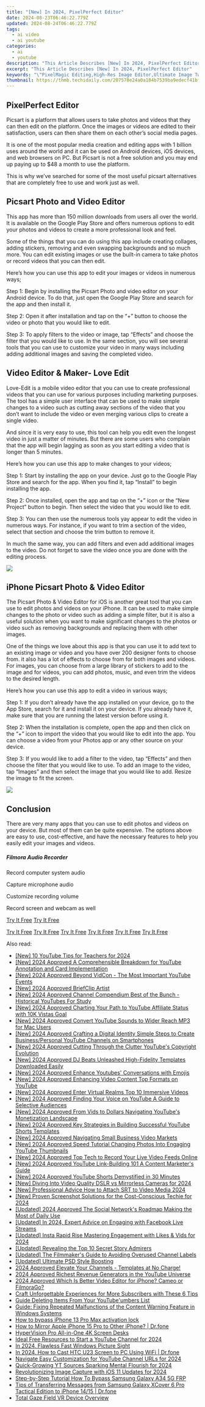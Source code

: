 ```yaml
---
title: "[New] In 2024, PixelPerfect Editor"
date: 2024-08-23T06:46:22.779Z
updated: 2024-08-24T06:46:22.779Z
tags:
  - ai video
  - ai youtube
categories:
  - ai
  - youtube
description: "This Article Describes [New] In 2024, PixelPerfect Editor"
excerpt: "This Article Describes [New] In 2024, PixelPerfect Editor"
keywords: "\"PixelMagic Editing,High-Res Image Editor,Ultimate Image Tweaking,Premium Photo Enhancer,Perfect Picture Tools,Top Quality Editing Software,Visual Artistry Studio\""
thumbnail: https://thmb.techidaily.com/207578e24a0a184b7539ba9edecf41bf44046bb6668830fc6d1ed96db57dfa6c.png
---
```


## PixelPerfect Editor

Picsart is a platform that allows users to take photos and videos that they can then edit on the platform. Once the images or videos are edited to their satisfaction, users can then share them on each other’s social media pages.

It is one of the most popular media creation and editing apps with 1 billion uses around the world and it can be used on Android devices, iOS devices, and web browsers on PC. But Picsart is not a free solution and you may end up paying up to $48 a month to use the platform.

This is why we’ve searched for some of the most useful picsart alternatives that are completely free to use and work just as well.

## Picsart Photo and Video Editor

This app has more than 150 million downloads from users all over the world. It is available on the Google Play Store and offers numerous options to edit your photos and videos to create a more professional look and feel.

Some of the things that you can do using this app include creating collages, adding stickers, removing and even swapping backgrounds and so much more. You can edit existing images or use the built-in camera to take photos or record videos that you can then edit.

Here’s how you can use this app to edit your images or videos in numerous ways;

Step 1: Begin by installing the Picsart Photo and video editor on your Android device. To do that, just open the Google Play Store and search for the app and then install it.

Step 2: Open it after installation and tap on the “+” button to choose the video or photo that you would like to edit.

Step 3: To apply filters to the video or image, tap “Effects” and choose the filter that you would like to use. In the same section, you will see several tools that you can use to customize your video in many ways including adding additional images and saving the completed video.

## Video Editor & Maker- Love Edit

Love-Edit is a mobile video editor that you can use to create professional videos that you can use for various purposes including marketing purposes. The tool has a simple user interface that can be used to make simple changes to a video such as cutting away sections of the video that you don’t want to include the video or even merging various clips to create a single video.

And since it is very easy to use, this tool can help you edit even the longest video in just a matter of minutes. But there are some users who complain that the app will begin lagging as soon as you start editing a video that is longer than 5 minutes.

Here’s how you can use this app to make changes to your videos;

Step 1: Start by installing the app on your device. Just go to the Google Play Store and search for the app. When you find it, tap “Install” to begin installing the app.

Step 2: Once installed, open the app and tap on the “+” icon or the “New Project” button to begin. Then select the video that you would like to edit.

Step 3: You can then use the numerous tools yay appear to edit the video in numerous ways. For instance, if you want to trim a section of the video, select that section and choose the trim button to remove it.

In much the same way, you can add filters and even add additional images to the video. Do not forget to save the video once you are done with the editing process.

<!-- affiliate ads begin -->
<a href="https://store.nero.com/order/checkout.php?PRODS=42570605&QTY=1&AFFILIATE=108875&CART=1"><img src="http://cdnwww.nero.com/nero-com-wAssets/img/banners/2023/usbXcopy/Nero_USB_x_copy_Screen_2.png" border="0"></a>
<!-- affiliate ads end -->
## iPhone Picsart Photo & Video Editor

The Picsart Photo & Video Editor for iOS is another great tool that you can use to edit photos and videos on your iPhone. It can be used to make simple changes to the photo or video such as adding a simple filter, but it is also a useful solution when you want to make significant changes to the photos or video such as removing backgrounds and replacing them with other images.

One of the things we love about this app is that you can use it to add text to an existing image or video and you have over 200 designer fonts to choose from. it also has a lot of effects to choose from for both images and videos. For images, you can choose from a large library of stickers to add to the image and for videos, you can add photos, music, and even trim the videos to the desired length.

Here’s how you can use this app to edit a video in various ways;

Step 1: If you don’t already have the app installed on your device, go to the App Store, search for it and install it on your device. If you already have it, make sure that you are running the latest version before using it.

Step 2: When the installation is complete, open the app and then click on the “+” icon to import the video that you would like to edit into the app. You can choose a video from your Photos app or any other source on your device.

Step 3: If you would like to add a filter to the video, tap “Effects” and then choose the filter that you would like to use. To add an image to the video, tap “Images” and then select the image that you would like to add. Resize the image to fit the screen.

<!-- affiliate ads begin -->
<a href="https://store.massmailsoftware.com/order/checkout.php?PRODS=1300375&QTY=1&AFFILIATE=108875&CART=1"><img src="https://secure.avangate.com/images/merchant/dc87c13749315c7217cdc4ac692e704c/banera_for_partners-15_%281%29.jpg" border="0"></a>
<!-- affiliate ads end -->
## Conclusion

There are very many apps that you can use to edit photos and videos on your device. But most of them can be quite expensive. The options above are easy to use, cost-effective, and have the necessary features to help you easily edit your images and videos.

##### Filmora Audio Recorder

Record computer system audio

Capture microphone audio

Customize recording volume

Record screen and webcam as well

[Try It Free](https://tools.techidaily.com/wondershare/filmora/download/) [Try It Free](https://tools.techidaily.com/wondershare/filmora/download/)

[Try It Free](https://tools.techidaily.com/wondershare/filmora/download/) [Try It Free](https://tools.techidaily.com/wondershare/filmora/download/) [Try It Free](https://tools.techidaily.com/wondershare/filmora/download/) [Try It Free](https://tools.techidaily.com/wondershare/filmora/download/) [Try It Free](https://tools.techidaily.com/wondershare/filmora/download/) [Try It Free](https://tools.techidaily.com/wondershare/filmora/download/)

<ins class="adsbygoogle"
     style="display:block"
     data-ad-format="autorelaxed"
     data-ad-client="ca-pub-7571918770474297"
     data-ad-slot="1223367746"></ins>

<ins class="adsbygoogle"
     style="display:block"
     data-ad-format="autorelaxed"
     data-ad-client="ca-pub-7571918770474297"
     data-ad-slot="1223367746"></ins>



<ins class="adsbygoogle"
     style="display:block"
     data-ad-client="ca-pub-7571918770474297"
     data-ad-slot="8358498916"
     data-ad-format="auto"
     data-full-width-responsive="true"></ins>

<span class="atpl-alsoreadstyle">Also read:</span>
<div><ul>
<li><a href="https://youtube-data.techidaily.com/0-youtube-tips-for-teachers-for-2024/"><u>[New] 10 YouTube Tips for Teachers for 2024</u></a></li>
<li><a href="https://youtube-data.techidaily.com/024-approved-a-comprehensible-breakdown-for-youtube-annotation-and-card-implementation/"><u>[New] 2024 Approved  A Comprehensible Breakdown for YouTube Annotation and Card Implementation</u></a></li>
<li><a href="https://youtube-data.techidaily.com/024-approved-beyond-vidcon-the-most-important-youtube-events/"><u>[New] 2024 Approved  Beyond VidCon - The Most Important YouTube Events</u></a></li>
<li><a href="https://youtube-data.techidaily.com/024-approved-briefclip-artist/"><u>[New] 2024 Approved  BriefClip Artist</u></a></li>
<li><a href="https://youtube-data.techidaily.com/024-approved-channel-compendium-best-of-the-bunch-historical-youtubes-for-study/"><u>[New] 2024 Approved  Channel Compendium  Best of the Bunch - Historical YouTubes For Study</u></a></li>
<li><a href="https://youtube-data.techidaily.com/024-approved-charting-your-path-to-youtube-affiliate-status-with-10k-vistas-goal/"><u>[New] 2024 Approved  Charting Your Path to YouTube Affiliate Status with 10K Vistas Goal</u></a></li>
<li><a href="https://youtube-data.techidaily.com/024-approved-convert-youtube-sounds-to-wider-reach-mp3-for-mac-users/"><u>[New] 2024 Approved  Convert YouTube Sounds to Wider Reach  MP3 for Mac Users</u></a></li>
<li><a href="https://youtube-data.techidaily.com/024-approved-crafting-a-digital-identity-simple-steps-to-create-businesspersonal-youtube-channels-on-smartphones/"><u>[New] 2024 Approved  Crafting a Digital Identity  Simple Steps to Create Business/Personal YouTube Channels on Smartphones</u></a></li>
<li><a href="https://youtube-data.techidaily.com/024-approved-cutting-through-the-clutter-youtubes-copyright-evolution/"><u>[New] 2024 Approved  Cutting Through the Clutter  YouTube's Copyright Evolution</u></a></li>
<li><a href="https://youtube-data.techidaily.com/024-approved-dj-beats-unleashed-high-fidelity-templates-downloaded-easily/"><u>[New] 2024 Approved  DJ Beats Unleashed  High-Fidelity Templates Downloaded Easily</u></a></li>
<li><a href="https://youtube-data.techidaily.com/024-approved-enhance-youtubes-conversations-with-emojis/"><u>[New] 2024 Approved  Enhance Youtubes' Conversations with Emojis</u></a></li>
<li><a href="https://youtube-data.techidaily.com/024-approved-enhancing-video-content-top-formats-on-youtube/"><u>[New] 2024 Approved  Enhancing Video Content  Top Formats on YouTube</u></a></li>
<li><a href="https://youtube-data.techidaily.com/024-approved-enter-virtual-realms-top-10-immersive-videos/"><u>[New] 2024 Approved  Enter Virtual Realms  Top 10 Immersive Videos</u></a></li>
<li><a href="https://youtube-data.techidaily.com/024-approved-finding-your-voice-on-youtube-a-guide-to-selective-audiences/"><u>[New] 2024 Approved  Finding Your Voice on YouTube  A Guide to Selective Audiences</u></a></li>
<li><a href="https://youtube-data.techidaily.com/024-approved-from-vids-to-dollars-navigating-youtubes-monetization-landscape/"><u>[New] 2024 Approved  From Vids to Dollars  Navigating YouTube's Monetization Landscape</u></a></li>
<li><a href="https://youtube-data.techidaily.com/024-approved-key-strategies-in-building-successful-youtube-shorts-templates/"><u>[New] 2024 Approved  Key Strategies in Building Successful YouTube Shorts Templates</u></a></li>
<li><a href="https://youtube-data.techidaily.com/024-approved-navigating-small-business-video-markets/"><u>[New] 2024 Approved  Navigating Small Business Video Markets</u></a></li>
<li><a href="https://youtube-data.techidaily.com/024-approved-speed-tutorial-changing-photos-into-engaging-youtube-thumbnails/"><u>[New] 2024 Approved  Speed Tutorial  Changing Photos Into Engaging YouTube Thumbnails</u></a></li>
<li><a href="https://youtube-data.techidaily.com/024-approved-top-tech-to-record-your-live-video-feeds-online/"><u>[New] 2024 Approved  Top Tech to Record Your Live Video Feeds Online</u></a></li>
<li><a href="https://youtube-data.techidaily.com/024-approved-youtube-link-building-101-a-content-marketers-guide/"><u>[New] 2024 Approved  YouTube Link-Building 101  A Content Marketer's Guide</u></a></li>
<li><a href="https://youtube-data.techidaily.com/024-approved-youtube-shorts-demystified-in-30-minutes/"><u>[New] 2024 Approved  YouTube Shorts Demystified in 30 Minutes</u></a></li>
<li><a href="https://facebook-video-footage.techidaily.com/new-diving-into-video-quality-dslr-vs-mirrorless-cameras-for-2024/"><u>[New] Diving Into Video Quality  DSLR vs Mirrorless Cameras for 2024</u></a></li>
<li><a href="https://extra-skills.techidaily.com/new-professional-advice-how-to-attach-srt-to-video-media-2024/"><u>[New] Professional Advice  How to Attach SRT to Video Media 2024</u></a></li>
<li><a href="https://video-capture.techidaily.com/new-proven-screenshot-solutions-for-the-cost-conscious-techie-for-2024/"><u>[New] Proven Screenshot Solutions for the Cost-Conscious Techie for 2024</u></a></li>
<li><a href="https://facebook-video-recording.techidaily.com/updated-2024-approved-the-social-networks-roadmap-making-the-most-of-daily-use/"><u>[Updated] 2024 Approved  The Social Network's Roadmap  Making the Most of Daily Use</u></a></li>
<li><a href="https://facebook-video-content.techidaily.com/updated-in-2024-expert-advice-on-engaging-with-facebook-live-streams/"><u>[Updated] In 2024, Expert Advice on Engaging with Facebook Live Streams</u></a></li>
<li><a href="https://instagram-video-recordings.techidaily.com/updated-insta-rapid-rise-mastering-engagement-with-likes-and-vids-for-2024/"><u>[Updated] Insta Rapid Rise  Mastering Engagement with Likes & Vids for 2024</u></a></li>
<li><a href="https://instagram-video-recordings.techidaily.com/updated-revealing-the-top-10-secret-story-admirers/"><u>[Updated] Revealing the Top 10 Secret Story Admirers</u></a></li>
<li><a href="https://eaxpv-info.techidaily.com/updated-the-filmmakers-guide-to-avoiding-overused-channel-labels/"><u>[Updated] The Filmmaker's Guide to Avoiding Overused Channel Labels</u></a></li>
<li><a href="https://some-tips.techidaily.com/updated-ultimate-psd-style-boosting/"><u>[Updated] Ultimate PSD Style Boosting</u></a></li>
<li><a href="https://youtube-data.techidaily.com/13491357-2024-approved-elevate-your-channels-templates-at-no-charge/"><u>2024 Approved  Elevate Your Channels - Templates at No Charge!</u></a></li>
<li><a href="https://youtube-help.techidaily.com/2024-approved-richest-revenue-generators-in-the-youtube-universe/"><u>2024 Approved  Richest Revenue Generators in the YouTube Universe</u></a></li>
<li><a href="https://vimeo-videos.techidaily.com/2024-approved-which-is-better-video-editor-for-iphone-cameo-or-filmorago/"><u>2024 Approved  Which Is Better Video Editor for iPhone? Cameo or FilmoraGo?</u></a></li>
<li><a href="https://youtube-data.techidaily.com/-unforgettable-experiences-for-more-subscribers-with-these-6-tips/"><u>Craft Unforgettable Experiences for More Subscribers with These 6 Tips</u></a></li>
<li><a href="https://youtube-data.techidaily.com/-deleting-items-from-your-youtubeumbers-list/"><u>Guide  Deleting Items From Your YouTube'umbers List</u></a></li>
<li><a href="https://program-issues.techidaily.com/guide-fixing-repeated-malfunctions-of-the-content-warning-feature-in-windows-systems/"><u>Guide: Fixing Repeated Malfunctions of the Content Warning Feature in Windows Systems</u></a></li>
<li><a href="https://phone-solutions.techidaily.com/how-to-bypass-iphone-13-pro-max-activation-lock-by-drfone-ios-unlock-ios-unlock/"><u>How to bypass iPhone 13 Pro Max activation lock</u></a></li>
<li><a href="https://screen-mirror.techidaily.com/how-to-mirror-apple-iphone-15-pro-to-other-iphone-drfone-by-drfone-ios/"><u>How to Mirror Apple iPhone 15 Pro to Other iPhone? | Dr.fone</u></a></li>
<li><a href="https://extra-tips.techidaily.com/hypervision-pro-all-in-one-4k-screen-desks/"><u>HyperVision Pro  All-in-One 4K Screen Desks</u></a></li>
<li><a href="https://youtube-data.techidaily.com/-free-resources-to-start-a-youtube-channel-for-2024/"><u>Ideal Free Resources to Start a YouTube Channel for 2024</u></a></li>
<li><a href="https://some-techniques.techidaily.com/in-2024-flawless-fast-windows-picture-sight/"><u>In 2024, Flawless Fast Windows Picture Sight</u></a></li>
<li><a href="https://screen-mirror.techidaily.com/in-2024-how-to-cast-htc-u23-screen-to-pc-using-wifi-drfone-by-drfone-android/"><u>In 2024, How to Cast HTC U23 Screen to PC Using WiFi | Dr.fone</u></a></li>
<li><a href="https://youtube-help.techidaily.com/navigate-easy-customization-for-youtube-channel-urls-for-2024/"><u>Navigate Easy Customization for YouTube Channel URLs for 2024</u></a></li>
<li><a href="https://youtube-data.techidaily.com/-growing-yt-sources-sparking-mental-flourish-for-2024/"><u>Quick-Growing YT Sources Sparking Mental Flourish for 2024</u></a></li>
<li><a href="https://extra-support.techidaily.com/revolutionizing-image-capture-with-ios-11-updates-for-2024/"><u>Revolutionizing Image Capture with iOS 11 Updates for 2024</u></a></li>
<li><a href="https://android-frp.techidaily.com/step-by-step-tutorial-how-to-bypass-samsung-galaxy-a34-5g-frp-by-drfone-android/"><u>Step-by-Step Tutorial How To Bypass Samsung Galaxy A34 5G FRP</u></a></li>
<li><a href="https://android-transfer.techidaily.com/tips-of-transferring-messages-from-samsung-galaxy-xcover-6-pro-tactical-edition-to-iphone-1415-drfone-by-drfone-transfer-from-android-transfer-from-android/"><u>Tips of Transferring Messages from Samsung Galaxy XCover 6 Pro Tactical Edition to iPhone 14/15 | Dr.fone</u></a></li>
<li><a href="https://extra-lessons.techidaily.com/total-gaze-field-vr-device-overview/"><u>Total Gaze Field VR Device Overview</u></a></li>
</ul></div>
